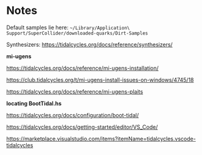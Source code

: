 # Notes


Default samples lie here: `~/Library/Application\ Support/SuperCollider/downloaded-quarks/Dirt-Samples`

Synthesizers:
https://tidalcycles.org/docs/reference/synthesizers/

**mi-ugens**

https://tidalcycles.org/docs/reference/mi-ugens-installation/

https://club.tidalcycles.org/t/mi-ugens-install-issues-on-windows/4745/18

https://tidalcycles.org/docs/reference/mi-ugens-plaits

**locating BootTidal.hs**

https://tidalcycles.org/docs/configuration/boot-tidal/

https://tidalcycles.org/docs/getting-started/editor/VS_Code/

https://marketplace.visualstudio.com/items?itemName=tidalcycles.vscode-tidalcycles

